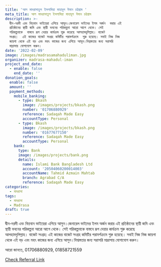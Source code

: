 ```yaml
---
title: 'আল মাদরাসাতুল ইসলামিয়া মাহাদুল ঈমান চট্টগ্রাম '
meta_title: আল মাদরাসাতুল ইসলামিয়া মাহাদুল ঈমান চট্টগ্রাম
description: >-
  দ্বীন-দরদী এবং বিত্তবান ভাইয়েরা এগিয়ে আসুন।জেনারেল ভাইদের ইলম অর্জন  করার এই
  প্রতিষ্ঠানের স্থায়ী জমি এবং স্থায়ী ভবনের পরিকল্পনা আরো আগে থেকে। সেই
  পরিকল্পনাকে  বাস্তবে রূপ দেয়ার কার্যক্রম শুরু করেছে আলহামদুলিল্লাহ। বাজেট
  সংগ্রহ:  এই কাজের বাজেট সংগ্রহ কমিটির পরামর্শক্রমে  শুরু হয়েছে। সবাই নিজ নিজ
  জায়গা থেকে এই বড় এবং মহৎ কাজের জন্য এগিয়ে আসুন।বিশ্বস্ততার জন্য সরাসরি
  মাদ্রাসায় যোগাযোগ করুন।
date: '2022-02-09'
image: /images/madrasamahaduliman.jpg
organizer: madrasa-mahadul-iman
project_end_date:
  - enable: false
    end_date: ''
donation_goals:
  enable: false
  amount: ''
  payment_methods:
    mobile_banking:
      - type: Bkash
        image: /images/projects/bkash.png
        number: '01706880929'
        reference: Sadaqah Made Easy
        accountType: Personal
      - type: Bkash
        image: /images/projects/bkash.png
        number: '01677677150'
        reference: Sadaqah Made Easy
        accountType: Personal
    bank:
      type: Bank
      image: /images/projects/bank.png
      details:
        name: Islami Bank Bangladesh Ltd
        account: '20504060200014003'
        accountName: Tahmid Azmain Mahtab
        branch: Agrabad C/A
        reference: Sadaqah Made Easy
categories:
  - মাদরাসা
tags:
  - মাদরাসা
  - Madrasa
draft: true
---
```

দ্বীন-দরদী এবং বিত্তবান ভাইয়েরা এগিয়ে আসুন।জেনারেল ভাইদের ইলম অর্জন  করার এই প্রতিষ্ঠানের স্থায়ী জমি এবং স্থায়ী ভবনের পরিকল্পনা আরো আগে থেকে। সেই পরিকল্পনাকে  বাস্তবে রূপ দেয়ার কার্যক্রম শুরু করেছে আলহামদুলিল্লাহ। বাজেট সংগ্রহ:  এই কাজের বাজেট সংগ্রহ কমিটির পরামর্শক্রমে  শুরু হয়েছে। সবাই নিজ নিজ জায়গা থেকে এই বড় এবং মহৎ কাজের জন্য এগিয়ে আসুন।বিশ্বস্ততার জন্য সরাসরি মাদ্রাসায় যোগাযোগ করুন।

আরো জানতে, 01706880929, 01858721559

[Check Referral Link](https://www.facebook.com/tahmid.azmain94 "Google")
